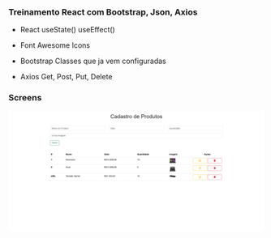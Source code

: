 ### Treinamento React com Bootstrap, Json, Axios

* React
    useState()
    useEffect()

* Font Awesome
    Icons

* Bootstrap
    Classes que ja vem configuradas
    
* Axios
    Get, Post, Put, Delete


### Screens

<img src="./screens/projeto.png">